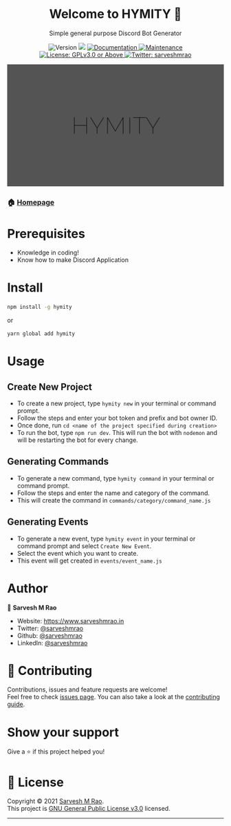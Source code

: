<h1 align="center">Welcome to HYMITY 👋</h1>

<div align="center">

Simple general purpose Discord Bot Generator

</div>
<p align="center">
  <img alt="Version" src="https://img.shields.io/badge/version-1.0.0-blue.svg?cacheSeconds=2592000" />
  <img src="https://img.shields.io/badge/npm-%3E%3D5.5.0-blue.svg" />
  <a href="https://github.com/sarveshmrao/hymity#readme" target="_blank">
    <img alt="Documentation" src="https://img.shields.io/badge/documentation-yes-brightgreen.svg" />
  </a>
  <a href="https://github.com/sarveshmrao/hymity/graphs/commit-activity" target="_blank">
    <img alt="Maintenance" src="https://img.shields.io/badge/Maintained%3F-yes-green.svg" />
  </a>
  <a href="https://github.com/sarveshmrao/hymity/blob/master/LICENSE" target="_blank">
    <img alt="License: GPLv3.0 or Above" src="https://img.shields.io/github/license/sarveshmrao/hymity" />
  </a>
  <a href="https://twitter.com/sarveshmrao" target="_blank">
    <img alt="Twitter: sarveshmrao" src="https://img.shields.io/twitter/follow/sarveshmrao.svg?style=social" />
  </a>
</p>

<img src="hymity.png" />

### 🏠 [Homepage](https://github.com/sarveshmrao/hymity#readme)

# Prerequisites

- Knowledge in coding!
- Know how to make Discord Application

# Install

```sh
npm install -g hymity
```

or

```sh
yarn global add hymity
```

# Usage

## Create New Project

- To create a new project, type `hymity new` in your terminal or command prompt.
- Follow the steps and enter your bot token and prefix and bot owner ID.
- Once done, run `cd <name of the project specified during creation>`
- To run the bot, type `npm run dev`. This will run the bot with `nodemon` and will be restarting the bot for every change.

## Generating Commands

- To generate a new command, type `hymity command` in your terminal or command prompt.
- Follow the steps and enter the name and category of the command.
- This will create the command in `commands/category/command_name.js`

## Generating Events

- To generate a new event, type `hymity event` in your terminal or command prompt and select `Create New Event`.
- Select the event which you want to create.
- This event will get created in `events/event_name.js`

# Author

👤 **Sarvesh M Rao**

- Website: https://www.sarveshmrao.in
- Twitter: [@sarveshmrao](https://twitter.com/sarveshmrao)
- Github: [@sarveshmrao](https://github.com/sarveshmrao)
- LinkedIn: [@sarveshmrao](https://linkedin.com/in/sarveshmrao)

# 🤝 Contributing

Contributions, issues and feature requests are welcome!<br />Feel free to check [issues page](https://github.com/sarveshmrao/hymity/issues). You can also take a look at the [contributing guide](https://github.com/sarveshmrao/hymity/blob/master/CONTRIBUTING.md).

# Show your support

Give a ⭐️ if this project helped you!

# 📝 License

Copyright © 2021 [Sarvesh M Rao](https://github.com/sarveshmrao).<br />
This project is [GNU General Public License v3.0](https://github.com/sarveshmrao/hymity/blob/master/LICENSE) licensed.

---
